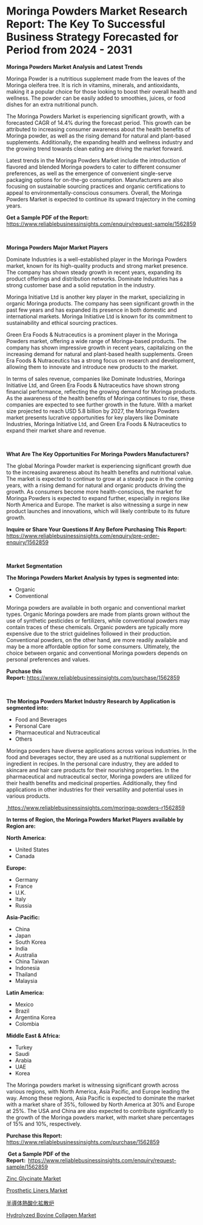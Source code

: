 <p><h1>Moringa Powders Market Research Report: The Key To Successful Business Strategy Forecasted for Period from 2024 - 2031</h1></p><p><strong>Moringa Powders Market Analysis and Latest Trends</strong></p>
<p><p>Moringa Powder is a nutritious supplement made from the leaves of the Moringa oleifera tree. It is rich in vitamins, minerals, and antioxidants, making it a popular choice for those looking to boost their overall health and wellness. The powder can be easily added to smoothies, juices, or food dishes for an extra nutritional punch.</p><p>The Moringa Powders Market is experiencing significant growth, with a forecasted CAGR of 14.4% during the forecast period. This growth can be attributed to increasing consumer awareness about the health benefits of Moringa powder, as well as the rising demand for natural and plant-based supplements. Additionally, the expanding health and wellness industry and the growing trend towards clean eating are driving the market forward.</p><p>Latest trends in the Moringa Powders Market include the introduction of flavored and blended Moringa powders to cater to different consumer preferences, as well as the emergence of convenient single-serve packaging options for on-the-go consumption. Manufacturers are also focusing on sustainable sourcing practices and organic certifications to appeal to environmentally-conscious consumers. Overall, the Moringa Powders Market is expected to continue its upward trajectory in the coming years.</p></p>
<p><strong>Get a Sample PDF of the Report:&nbsp;</strong> <a href="https://www.reliablebusinessinsights.com/enquiry/request-sample/1562859">https://www.reliablebusinessinsights.com/enquiry/request-sample/1562859</a></p>
<p>&nbsp;</p>
<p><strong>Moringa Powders Major Market Players</strong></p>
<p><p>Dominate Industries is a well-established player in the Moringa Powders market, known for its high-quality products and strong market presence. The company has shown steady growth in recent years, expanding its product offerings and distribution networks. Dominate Industries has a strong customer base and a solid reputation in the industry.</p><p>Moringa Initiative Ltd is another key player in the market, specializing in organic Moringa products. The company has seen significant growth in the past few years and has expanded its presence in both domestic and international markets. Moringa Initiative Ltd is known for its commitment to sustainability and ethical sourcing practices.</p><p>Green Era Foods & Nutraceutics is a prominent player in the Moringa Powders market, offering a wide range of Moringa-based products. The company has shown impressive growth in recent years, capitalizing on the increasing demand for natural and plant-based health supplements. Green Era Foods & Nutraceutics has a strong focus on research and development, allowing them to innovate and introduce new products to the market.</p><p>In terms of sales revenue, companies like Dominate Industries, Moringa Initiative Ltd, and Green Era Foods & Nutraceutics have shown strong financial performance, reflecting the growing demand for Moringa products. As the awareness of the health benefits of Moringa continues to rise, these companies are expected to see further growth in the future. With a market size projected to reach USD 5.8 billion by 2027, the Moringa Powders market presents lucrative opportunities for key players like Dominate Industries, Moringa Initiative Ltd, and Green Era Foods & Nutraceutics to expand their market share and revenue.</p></p>
<p>&nbsp;</p>
<p><strong>What Are The Key Opportunities For Moringa Powders Manufacturers?</strong></p>
<p><p>The global Moringa Powder market is experiencing significant growth due to the increasing awareness about its health benefits and nutritional value. The market is expected to continue to grow at a steady pace in the coming years, with a rising demand for natural and organic products driving the growth. As consumers become more health-conscious, the market for Moringa Powders is expected to expand further, especially in regions like North America and Europe. The market is also witnessing a surge in new product launches and innovations, which will likely contribute to its future growth.</p></p>
<p><strong>Inquire or Share Your Questions If Any Before Purchasing This Report:</strong> <a href="https://www.reliablebusinessinsights.com/enquiry/pre-order-enquiry/1562859">https://www.reliablebusinessinsights.com/enquiry/pre-order-enquiry/1562859</a></p>
<p>&nbsp;</p>
<p><strong>Market Segmentation</strong></p>
<p><strong>The Moringa Powders Market Analysis by types is segmented into:</strong></p>
<p><ul><li>Organic</li><li>Conventional</li></ul></p>
<p><p>Moringa powders are available in both organic and conventional market types. Organic Moringa powders are made from plants grown without the use of synthetic pesticides or fertilizers, while conventional powders may contain traces of these chemicals. Organic powders are typically more expensive due to the strict guidelines followed in their production. Conventional powders, on the other hand, are more readily available and may be a more affordable option for some consumers. Ultimately, the choice between organic and conventional Moringa powders depends on personal preferences and values.</p></p>
<p><strong>Purchase this Report:&nbsp;</strong><a href="https://www.reliablebusinessinsights.com/purchase/1562859">https://www.reliablebusinessinsights.com/purchase/1562859</a></p>
<p>&nbsp;</p>
<p><strong>The Moringa Powders Market Industry Research by Application is segmented into:</strong></p>
<p><ul><li>Food and Beverages</li><li>Personal Care</li><li>Pharmaceutical and Nutraceutical</li><li>Others</li></ul></p>
<p><p>Moringa powders have diverse applications across various industries. In the food and beverages sector, they are used as a nutritional supplement or ingredient in recipes. In the personal care industry, they are added to skincare and hair care products for their nourishing properties. In the pharmaceutical and nutraceutical sector, Moringa powders are utilized for their health benefits and medicinal properties. Additionally, they find applications in other industries for their versatility and potential uses in various products.</p></p>
<p><a href="https://www.reliablebusinessinsights.com/moringa-powders-r1562859">&nbsp;https://www.reliablebusinessinsights.com/moringa-powders-r1562859</a></p>
<p><strong>In terms of Region, the Moringa Powders Market Players available by Region are:</strong></p>
<p>
    <p> <strong> North America: </strong>
        <ul>
            <li>United States</li>
            <li>Canada</li>
        </ul>
        </p> 
    <p> <strong> Europe: </strong>
        <ul>
            <li>Germany</li>
            <li>France</li>
            <li>U.K.</li>
            <li>Italy</li>
            <li>Russia</li>
        </ul>
        </p> 
    <p> <strong> Asia-Pacific: </strong>
        <ul>
            <li>China</li>
            <li>Japan</li>
            <li>South Korea</li>
            <li>India</li>
            <li>Australia</li>
            <li>China Taiwan</li>
            <li>Indonesia</li>
            <li>Thailand</li>
            <li>Malaysia</li>
        </ul>
        </p> 
    <p> <strong> Latin America: </strong>
        <ul>
            <li>Mexico</li>
            <li>Brazil</li>
            <li>Argentina Korea</li>
            <li>Colombia</li>
        </ul>
        </p> 
    <p> <strong> Middle East & Africa: </strong>
        <ul>
            <li>Turkey</li>
            <li>Saudi</li>
            <li>Arabia</li>
            <li>UAE</li>
            <li>Korea</li>
        </ul>
    </p>
    </p>
<p><p>The Moringa powders market is witnessing significant growth across various regions, with North America, Asia Pacific, and Europe leading the way. Among these regions, Asia Pacific is expected to dominate the market with a market share of 35%, followed by North America at 30% and Europe at 25%. The USA and China are also expected to contribute significantly to the growth of the Moringa powders market, with market share percentages of 15% and 10%, respectively.</p></p>
<p><strong>Purchase this Report: </strong><a href="https://www.reliablebusinessinsights.com/purchase/1562859">https://www.reliablebusinessinsights.com/purchase/1562859</a></p>
<p>&nbsp;<strong>Get a Sample PDF of the Report:&nbsp;&nbsp;</strong><a href="https://www.reliablebusinessinsights.com/enquiry/request-sample/1562859">https://www.reliablebusinessinsights.com/enquiry/request-sample/1562859</a></p>
<p><strong></strong></p>
<p><p><a href="https://www.linkedin.com/pulse/zinc-glycinate-market-competitive-analysis-trends-forecast-rkl4f">Zinc Glycinate Market</a></p><p><a href="https://www.linkedin.com/pulse/prosthetic-liners-market-size-reveals-best-marketing-channels-pv7df">Prosthetic Liners Market</a></p><p><a href="https://github.com/dadanedu33/Market-Research-Report-List-1/blob/main/435294298634.md">半導体熱酸化拡散炉</a></p><p><a href="https://github.com/LibbySpencer2018/Market-Research-Report-List-1/blob/main/hydrolyzed-bovine-collagen-market.md">Hydrolyzed Bovine Collagen Market</a></p></p>